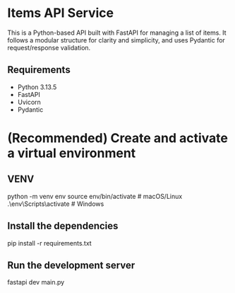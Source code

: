# Items API Service

This is a Python-based API built with FastAPI for managing a list of items. It follows a modular structure for clarity and simplicity, and uses Pydantic for request/response validation.

## Requirements

- Python 3.13.5
- FastAPI
- Uvicorn
- Pydantic

# (Recommended) Create and activate a virtual environment
## VENV
python -m venv env
source env/bin/activate        # macOS/Linux
.\env\Scripts\activate         # Windows

## Install the dependencies
pip install -r requirements.txt

## Run the development server
fastapi dev main.py
